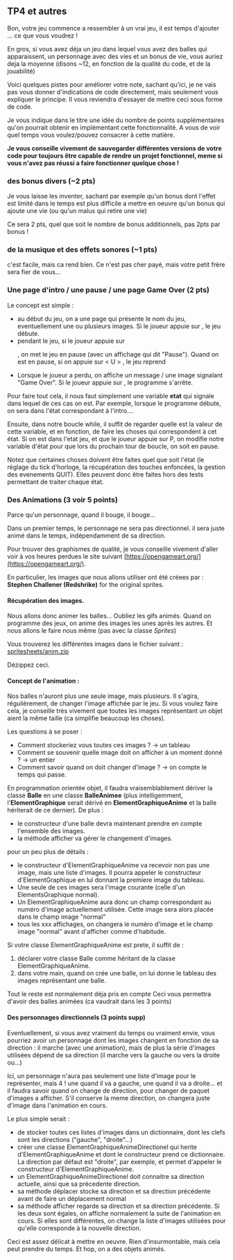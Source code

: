 ## TP4 et autres

Bon, votre jeu commence a ressembler à un vrai jeu,
il est temps d'ajouter ... ce que vous voudrez !

En gros, si vous avez déja un jeu dans lequel vous avez des balles qui
apparaissent, un personnage avec des vies et un bonus de vie, vous auriez deja
la moyenne (disons ~12, en fonction de la qualité du code, et de la jouabilité)

Voici quelques pistes pour améliorer votre note, sachant qu'ici, je ne vais pas
vous donner d'indications de code directement, mais seulement vous expliquer le
principe. Il vous reviendra d'essayer de mettre ceci sous forme de code.

Je vous indique dans le titre une idée du nombre de points supplémentaires
qu'on pourrait obtenir en implémentant cette fonctionnalité. A vous de voir
quel temps vous voulez/pouvez consacrer à cette matière.

**Je vous conseille vivement de sauvegarder différentes versions de votre code
pour toujours être capable de rendre un projet fonctionnel, meme si vous n'avez
pas réussi a faire fonctionner quelque chose !**

### des bonus divers (~2 pts)

Je vous laisse les inventer, sachant par exemple qu'un bonus dont l'effet
est limité dans le temps est plus difficile a mettre en oeuvre qu'un bonus qui
ajoute une vie (ou qu'un malus qui retire une vie)

Ce sera 2 pts, quel que soit le nombre de bonus additionnels, pas 2pts par bonus !

### de la musique et des effets sonores (~1 pts)
c'est facile, mais ca rend bien. Ce n'est pas cher payé, mais votre petit frère
sera fier de vous...

### Une page d'intro / une pause / une page Game Over (2 pts)

Le concept est simple :
- au début du jeu, on a une page qui présente le nom du jeu, eventuellement une
ou plusieurs images. Si le joueur appuie sur <Enter>, le jeu débute.
- pendant le jeu, si le joueur appuie sur <P>, on met le jeu en pause
(avec un affichage qui dit "Pause").
Quand on est en pause, si on appuie sur < U > , le jeu reprend
- Lorsque le joueur a perdu, on affiche un message / une image signalant
"Game Over".
Si le joueur appuie sur <Enter>, le programme s'arrête.

Pour faire tout cela, il nous faut simplement une variable **etat** qui signale
dans lequel de ces cas on est. Par exemple, lorsque le programme débute, on sera
dans l'état correspondant à l'intro....

Ensuite, dans notre boucle while, il suffit de regarder quelle est la valeur
de cette variable, et en fonction, de faire les choses qui correspondent à cet
état. Si on est dans l'etat jeu, et que le joueur appuie sur P, on modifie
notre variable d'état pour que lors du prochain tour de boucle, on soit en pause.

Notez que certaines choses doivent être faites quel que soit l'état (le réglage
du tick d'horloge, la récupération des touches enfoncées, la gestion des
evenements QUIT). Elles peuvent donc être faites hors des tests permettant
de traiter chaque état.

### Des Animations (3 voir 5 points)

Parce qu'un personnage, quand il bouge, il bouge...

Dans un premier temps, le personnage ne sera pas directionnel.
il sera juste animé dans le temps, indépendamment de sa direction.

Pour trouver des graphismes de qualité, je vous conseille vivement d'aller voir
à vos heures perdues le site suivant
[https://opengameart.org/](https://opengameart.org/).

En particulier, les images que nous allons utiliser ont été créees par :
**Stephen Challener (Redshrike)** for the original sprites.

#### Récupération des images.

Nous allons donc animer les balles...
Oubliez les gifs animés. Quand on programme des jeux, on anime des images les
unes après les autres. Et nous allons le faire nous même (pas avec la classe
*Sprites*)

Vous trouverez les différentes images dans le fichier suivant :
[spritesheets/anim.zip](spritesheets/anim.zip)

Dézippez ceci.

#### Concept de l'animation :
Nos balles n'auront plus une seule image, mais plusieurs.
Il s'agira, régulièrement, de changer l'image affichée par le jeu.
Si vous voulez faire cela, je conseille très vivement que toutes les images
représentant un objet aient la même taille (ca simplifie beaucoup les choses).

Les questions à se poser :
- Comment stockeriez vous toutes ces images ? -> un tableau
- Comment se souvenir quelle image doit on afficher à un moment donné ? -> un entier
- Comment savoir quand on doit changer d'image ? -> on compte le temps qui passe.

En programmation orientée objet, il faudra vraisemblablement
dériver la classe **Balle** en une classe **BalleAnimee**
(plus intelligemment, l'**ElementGraphique** serait dérivé en **ElementGraphiqueAnime** et la balle hériterait de ce dernier).
De plus :
- le constructeur d'une balle devra maintenant prendre en compte l'ensemble des images.
- la méthode afficher va gérer le changement d'images.

pour un peu plus de détails :
- le constructeur d'ElementGraphiqueAnime va recevoir non pas une image, mais
une liste d'images. Il pourra appeler le constructeur d'ElementGraphique
en lui donnant la premiere image du tableau.
- Une seule de ces images sera l'image courante (celle d'un ElementsGraphique
normal).
- Un ElementGraphiqueAnime aura donc un champ correspondant au numéro d'image
actuellement utilisée. Cette image sera alors placée dans le champ image "normal"
- tous les xxx affichages, on changera le numéro d'image et le champ image "normal"
avant d'afficher comme d'habitude.

Si votre classe ElementGraphiqueAnime est prete, il suffit de :
1. déclarer votre classe Balle comme héritant de la classe ElementGraphiqueAnime.
2. dans votre main, quand on crée une balle, on lui donne le tableau des images
représentant une balle.

Tout le reste est normalement déja pris en compte
Ceci vous permettra d'avoir des balles animées (ca vaudrait dans les 3 points)

#### Des personnages directionnels (3 points supp)

Eventuellement, si vous avez vraiment du temps ou vraiment envie, vous pourriez
avoir un personnage dont les images changent en fonction de sa direction :
il marche (avec une animation), mais de plus la série d'images utilisées dépend
de sa direction (il marche vers la gauche ou vers la droite ou...)

Ici, un personnage n'aura pas seulement une liste d'image pour le représenter,
mais 4 ! une quand il va a gauche, une quand il va a droite...
et il faudra savoir quand on change de direction, pour changer de paquet d'images
a afficher. S'il conserve la meme direction, on changera juste d'image dans l'animation
en cours.

Le plus simple serait :
- de stocker toutes ces listes d'images dans un dictionnaire, dont les clefs sont
les directions ("gauche", "droite"...)
- créer une classe ElementGraphiqueAnimeDirectionel qui herite d'ElementGraphiqueAnime
et dont le constructeur prend ce dictionnaire. La direction par défaut est "droite",
par exemple, et permet d'appeler le constructeur d'ElementGraphiqueAnime.
- un ElementGraphiqueAnimeDirectionel doit connaitre sa direction actuelle, ainsi
que sa précedente direction.
- sa méthode déplacer stocke sa direction et sa direction précédente avant de
faire un déplacement normal
- sa méthode afficher regarde sa direction et sa direction précédente. Si les
deux sont égales, on affiche normalement la suite de l'animation en cours.
Si elles sont différentes, on change la liste d'images utilisées pour qu'elle
corresponde à la nouvelle direction.

Ceci est assez délicat à mettre en oeuvre. Rien d'insurmontable, mais cela peut
prendre du temps.
Et hop, on a des objets animés.
